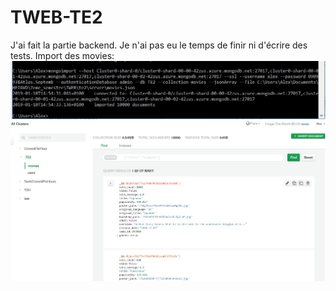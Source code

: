 # TWEB-TE2
J'ai fait la partie backend. Je n'ai pas eu le temps de finir ni d'écrire des tests.
Import des movies:
![alt text](img-readme/terminal-doc-import-ok.JPG)
![alt text](img-readme/atlas-doc-import-ok.JPG)
